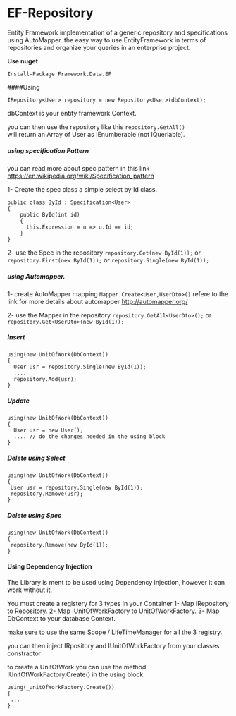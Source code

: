 # EF-Repository
Entity Framework implementation of a generic repository and specifications using AutoMapper. 
the easy way to use EntityFramework in terms of repositories and organize your queries in an enterprise project. 

**Use nuget**
```
Install-Package Framework.Data.EF
```

####Using
```
IRepository<User> repository = new Repository<User>(dbContext);
```
dbContext is your entity framework Context. 

you can then use the repository like this 
`repository.GetAll()`  
will return an Array of User as IEnumberable (not IQueriable). 

##### using specification Pattern
you can read more about spec pattern in this link https://en.wikipedia.org/wiki/Specification_pattern 

1- Create the spec class 
a simple select by Id class. 
```
public class ById : Specification<User>
{
    public ById(int id)
    {
      this.Expression = u => u.Id == id;
    }
}
```
2- use the Spec in the repository 
`repository.Get(new ById(1));` or 
`repository.First(new ById(1));` or 
`repository.Single(new ById(1));` 

##### using Automapper. 
1- create AutoMapper mapping 
`Mapper.Create<User,UserDto>()`
refere to the link for more details about automapper http://automapper.org/ 

2- use the Mapper in the repository 
`repository.GetAll<UserDto>();` or 
`repository.Get<UserDto>(new ById(1));`

##### Insert 
```
using(new UnitOfWork(DbContext)) 
{
  User usr = repository.Single(new ById(1));
  .... 
  repository.Add(usr);
}
```
##### Update 
```
using(new UnitOfWork(DbContext)) 
{
  User usr = new User();
  .... // do the changes needed in the using block
}
```
##### Delete using Select 
```
using(new UnitOfWork(DbContext)) 
{
 User usr = repository.Single(new ById(1));
 repository.Remove(usr); 
}
```
##### Delete using Spec
```
using(new UnitOfWork(DbContext)) 
{
 repository.Remove(new ById(1)); 
}
```

#### Using Dependency Injection
The Library is ment to be used using Dependency injection, however it can work without it.

You must create a registery for 3 types in your Container 
1- Map IRepository to Repository.
2- Map IUnitOfWorkFactory to UnitOfWorkFactory.
3- Map DbContext to your database Context.

make sure to use the same Scope / LifeTimeManager for all the 3 registry. 

you can then inject IRpository<User> and IUnitOfWorkFactory from your classes constractor 

to create a UnitOfWork you can use the method IUnitOfWorkFactory.Create() in the using block
```
using(_unitOfWorkFactory.Create())
{
 ...
}
```